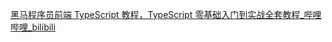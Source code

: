 [黑马程序员前端 TypeScript 教程，TypeScript 零基础入门到实战全套教程\_哔哩哔哩\_bilibili](https://www.bilibili.com/video/BV14Z4y1u7pi/?spm_id_from=333.337.search-card.all.click&vd_source=8c2d9b1c8368cfb27cf3c0cafb615e97)
